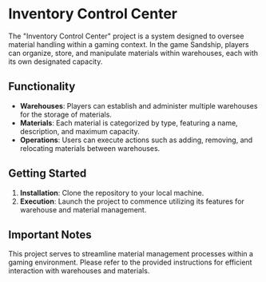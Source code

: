 # Inventory Control Center

The "Inventory Control Center" project is a system designed to oversee material handling within a gaming context. In the game Sandship, players can organize, store, and manipulate materials within warehouses, each with its own designated capacity.

## Functionality

- **Warehouses**: Players can establish and administer multiple warehouses for the storage of materials.
- **Materials**: Each material is categorized by type, featuring a name, description, and maximum capacity.
- **Operations**: Users can execute actions such as adding, removing, and relocating materials between warehouses.

## Getting Started

1. **Installation**: Clone the repository to your local machine.
2. **Execution**: Launch the project to commence utilizing its features for warehouse and material management.

## Important Notes

This project serves to streamline material management processes within a gaming environment. Please refer to the provided instructions for efficient interaction with warehouses and materials.
